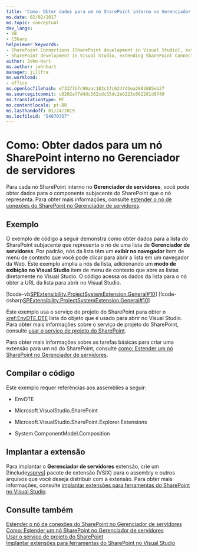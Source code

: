 ```yaml
---
title: 'Como: Obter dados para um nó SharePoint interno no Gerenciador de servidores | Microsoft Docs'
ms.date: 02/02/2017
ms.topic: conceptual
dev_langs:
- VB
- CSharp
helpviewer_keywords:
- SharePoint Connections [SharePoint development in Visual Studio], extending a node
- SharePoint development in Visual Studio, extending SharePoint Connections node in Server Explorer
author: John-Hart
ms.author: johnhart
manager: jillfra
ms.workload:
- office
ms.openlocfilehash: ef3377b7c90aac183c1fc624743ea2882685eb27
ms.sourcegitcommit: c0202a77d4dc562cdc55dc2e6223c062281d9749
ms.translationtype: MT
ms.contentlocale: pt-BR
ms.lasthandoff: 01/24/2019
ms.locfileid: "54870357"
---
```

# <a name="how-to-get-data-for-a-built-in-sharepoint-node-in-server-explorer"></a>Como: Obter dados para um nó SharePoint interno no Gerenciador de servidores
  Para cada nó SharePoint interno no **Gerenciador de servidores**, você pode obter dados para o componente subjacente do SharePoint que o nó representa. Para obter mais informações, consulte [estender o nó de conexões do SharePoint no Gerenciador de servidores](../sharepoint/extending-the-sharepoint-connections-node-in-server-explorer.md).  
  
## <a name="example"></a>Exemplo  
 O exemplo de código a seguir demonstra como obter dados para a lista do SharePoint subjacente que representa o nó de uma lista de **Gerenciador de servidores**. Por padrão, nós da lista têm um **exibir no navegador** item de menu de contexto que você pode clicar para abrir a lista em um navegador da Web. Este exemplo amplia a nós da lista, adicionando um **modo de exibição no Visual Studio** item de menu de contexto que abre as listas diretamente no Visual Studio. O código acessa os dados da lista para o nó obter a URL da lista para abrir no Visual Studio.  
  
 [!code-vb[SPExtensibility.ProjectSystemExtension.General#10](../sharepoint/codesnippet/VisualBasic/projectsystemexamples/extension/serverexplorerextensionnodeinfo.vb#10)]
 [!code-csharp[SPExtensibility.ProjectSystemExtension.General#10](../sharepoint/codesnippet/CSharp/projectsystemexamples/extension/serverexplorerextensionnodeinfo.cs#10)]  
  
 Este exemplo usa o serviço de projeto do SharePoint para obter o <xref:EnvDTE.DTE> lista do objeto que é usado para abrir no Visual Studio. Para obter mais informações sobre o serviço de projeto do SharePoint, consulte [usar o serviço de projeto do SharePoint](../sharepoint/using-the-sharepoint-project-service.md).  
  
 Para obter mais informações sobre as tarefas básicas para criar uma extensão para um nó do SharePoint, consulte [como: Estender um nó SharePoint no Gerenciador de servidores](../sharepoint/how-to-extend-a-sharepoint-node-in-server-explorer.md).  
  
## <a name="compile-the-code"></a>Compilar o código  
 Este exemplo requer referências aos assemblies a seguir:  
  
-   EnvDTE  
  
-   Microsoft.VisualStudio.SharePoint  
  
-   Microsoft.VisualStudio.SharePoint.Explorer.Extensions  
  
-   System.ComponentModel.Composition  
  
## <a name="deploy-the-extension"></a>Implantar a extensão  
 Para implantar o **Gerenciador de servidores** extensão, crie um [!include[vsprvs](../sharepoint/includes/vsprvs-md.md)] pacote de extensão (VSIX) para o assembly e outros arquivos que você deseja distribuir com a extensão. Para obter mais informações, consulte [implantar extensões para ferramentas do SharePoint no Visual Studio](../sharepoint/deploying-extensions-for-the-sharepoint-tools-in-visual-studio.md).  
  
## <a name="see-also"></a>Consulte também
 [Estender o nó de conexões do SharePoint no Gerenciador de servidores](../sharepoint/extending-the-sharepoint-connections-node-in-server-explorer.md)   
 [Como: Estender um nó SharePoint no Gerenciador de servidores](../sharepoint/how-to-extend-a-sharepoint-node-in-server-explorer.md)   
 [Usar o serviço de projeto do SharePoint](../sharepoint/using-the-sharepoint-project-service.md)   
 [Implantar extensões para ferramentas do SharePoint no Visual Studio](../sharepoint/deploying-extensions-for-the-sharepoint-tools-in-visual-studio.md)  
